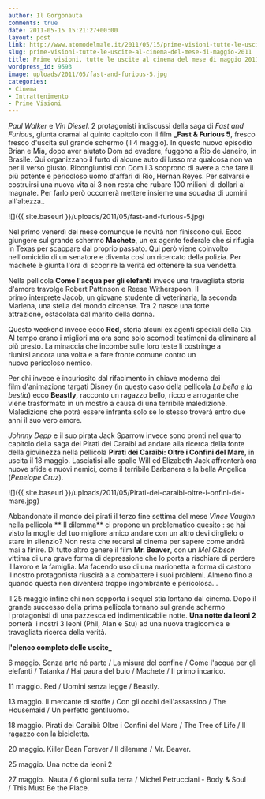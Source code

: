 ```yaml
---
author: Il Gorgonauta
comments: true
date: 2011-05-15 15:21:27+00:00
layout: post
link: http://www.atomodelmale.it/2011/05/15/prime-visioni-tutte-le-uscite-al-cinema-del-mese-di-maggio-2011/
slug: prime-visioni-tutte-le-uscite-al-cinema-del-mese-di-maggio-2011
title: Prime visioni, tutte le uscite al cinema del mese di maggio 2011.
wordpress_id: 9593
image: uploads/2011/05/fast-and-furious-5.jpg
categories:
- Cinema
- Intrattenimento
- Prime Visioni
---
```


_Paul Walker_ e _Vin Diesel_. 2 protagonisti indiscussi della saga di _Fast and Furious_, giunta oramai al quinto capitolo con il film **_Fast & Furious 5**, fresco fresco d'uscita sul grande schermo (il 4 maggio). In questo nuovo episodio Brian e Mia, dopo aver aiutato Dom ad evadere, fuggono a Rio de Janeiro, in Brasile. Qui organizzano il furto di alcune auto di lusso ma qualcosa non va per il verso giusto. Ricongiuntisi con Dom i 3 scoprono di avere a che fare il più potente e pericoloso uomo d'affari di Rio, Hernan Reyes. Per salvarsi e costruirsi una nuova vita ai 3 non resta che rubare 100 milioni di dollari al magnate. Per farlo però occorrerà mettere insieme una squadra di uomini all'altezza..

![]({{ site.baseurl }}/uploads/2011/05/fast-and-furious-5.jpg)

Nel primo venerdì del mese comunque le novità non finiscono qui. Ecco giungere sul grande schermo **Machete**, un ex agente federale che si rifugia in Texas per scappare dal proprio passato. Qui però viene coinvolto nell'omicidio di un senatore e diventa così un ricercato della polizia. Per machete è giunta l'ora di scoprire la verità ed ottenere la sua vendetta.

Nella pellicola **Come l'acqua per gli elefanti** invece una travagliata storia d'amore travolge Robert Pattinson e Reese Witherspoon. Il primo interprete Jacob, un giovane studente di veterinaria, la seconda Marlena, una stella del mondo circense. Tra 2 nasce una forte attrazione, ostacolata dal marito della donna.

Questo weekend invece ecco **Red**, storia alcuni ex agenti speciali della Cia. Al tempo erano i migliori ma ora sono solo scomodi testimoni da eliminare al più presto. La minaccia che incombe sulle loro teste li costringe a riunirsi ancora una volta e a fare fronte comune contro un nuovo pericoloso nemico.

Per chi invece è incuriosito dal rifacimento in chiave moderna dei film d'animazione targati Disney (in questo caso della pellicola _La bella e la bestia_) ecco **Beastly**, racconto un ragazzo bello, ricco e arrogante che viene trasformato in un mostro a causa di una terribile maledizione. Maledizione che potrà essere infranta solo se lo stesso troverà entro due anni il suo vero amore.

_Johnny Depp_ e il suo pirata Jack Sparrow invece sono pronti nel quarto capitolo della saga dei Pirati dei Caraibi ad andare alla ricerca della fonte della giovinezza nella pellicola **Pirati dei Caraibi: Oltre i Confini del Mare**, in uscita il 18 maggio. Lasciatisi alle spalle Will ed Elizabeth Jack affronterà ora nuove sfide e nuovi nemici, come il terribile Barbanera e la bella Angelica (_Penelope Cruz_).

![]({{ site.baseurl }}/uploads/2011/05/Pirati-dei-caraibi-oltre-i-onfini-del-mare.jpg)

Abbandonato il mondo dei pirati il terzo fine settima del mese _Vince Vaughn_ nella pellicola ** Il dilemma** ci propone un problematico quesito : se hai visto la moglie del tuo migliore amico andare con un altro devi dirglielo o stare in silenzio? Non resta che recarsi al cinema per sapere come andrà mai a finire. Di tutto altro genere il film **Mr. Beaver**, con un _Mel Gibson_ vittima di una grave forma di depressione che lo porta a rischiare di perdere il lavoro e la famiglia. Ma facendo uso di una marionetta a forma di castoro il nostro protagonista riuscirà a a combattere i suoi problemi. Almeno fino a quando questa non diventerà troppo ingombrante e pericolosa...

Il 25 maggio infine chi non sopporta i sequel stia lontano dai cinema. Dopo il grande successo della prima pellicola tornano sul grande schermo i protagonisti di una pazzesca ed indimenticabile notte. **Una notte da leoni 2** porterà  i nostri 3 leoni (Phil, Alan e Stu) ad una nuova tragicomica e travagliata ricerca della verità.

**l'elenco completo delle uscite_**

6 maggio. Senza arte né parte / La misura del confine / Come l'acqua per gli elefanti / Tatanka / Hai paura del buio / Machete / Il primo incarico.

11 maggio. Red / Uomini senza legge / Beastly.

13 maggio. Il mercante di stoffe / Con gli occhi dell'assassino / The Housemaid / Un perfetto gentiluomo.

18 maggio. Pirati dei Caraibi: Oltre i Confini del Mare / The Tree of Life / Il ragazzo con la bicicletta.

20 maggio. Killer Bean Forever / Il dilemma / Mr. Beaver.

25 maggio. Una notte da leoni 2

27 maggio.  Nauta / 6 giorni sulla terra / Michel Petrucciani - Body & Soul / This Must Be the Place.

